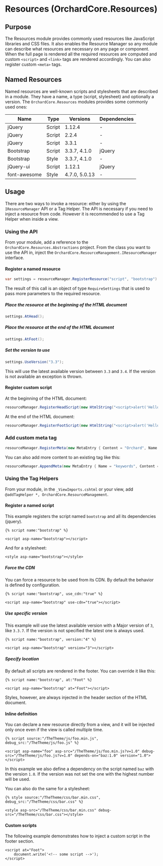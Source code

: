 # Resources (OrchardCore.Resources)

## Purpose

The Resources module provides commonly used resources like JavaScript libraries and CSS files. It also enables the Resource Manager
so any module can describe what resources are necessary on any page or component. When the full page is rendered all the required
resources are computed and custom `<script>` and `<link>` tags are rendered accordingly. You can also register custom `<meta>` tags.

## Named Resources

Named resources are well-known scripts and stylesheets that are described in a module. They have a name, a type (script, stylesheet) 
and optionally a version. The `OrchardCore.Resources` modules provides some commonly used ones:

| Name | Type | Versions | Dependencies |
| ---- | ---- | -------- | ------------ |
| jQuery | Script | 1.12.4 | - |
| jQuery | Script | 2.2.4 | - |
| jQuery | Script | 3.3.1 | - |
| Bootstrap | Script | 3.3.7, 4.1.0 | jQuery |
| Bootstrap | Style | 3.3.7, 4.1.0 | - |
| jQuery-ui | Script | 1.12.1 | jQuery |
| font-awesome | Style | 4.7.0, 5.0.13 | - |

## Usage

There are two ways to invoke a resource: either by using the `IResourceManager` API or a Tag Helper.
The API is necessary if you need to inject a resource from code. However it is recommended to use a Tag Helper when inside a view.

### Using the API

From your module, add a reference to the `OrchardCore.Resources.Abstractions` project.
From the class you want to use the API in, inject the `OrchardCore.ResourceManagement.IResourceManager` interface.

#### Register a named resource

```csharp
var settings = resourceManager.RegisterResource("script", "bootstrap")
```

The result of this call is an object of type `RequireSettings` that is used to pass more parameters to the required resource.

##### Place the resource at the beginning of the HTML document

```csharp
settings.AtHead();
```

##### Place the resource at the end of the HTML document

```csharp
settings.AtFoot();
```

##### Set the version to use

```csharp
settings.UseVersion("3.3");
```

This will use the latest available version between `3.3` and `3.4`. If the version is not available an exception is thrown.

#### Register custom script

At the beginning of the HTML document:

```csharp
resourceManager.RegisterHeadScript(new HtmlString("<script>alert('Hello')</script>"));
```

At the end of the HTML document:

```csharp
resourceManager.RegisterFootScript(new HtmlString("<script>alert('Hello')</script>"));
```

### Add custom meta tag

```csharp
resourceManager.RegisterMeta(new MetaEntry { Content = "Orchard", Name = "generator" });
```

You can also add more content to an existing tag like this:

```csharp
resourceManager.AppendMeta(new MetaEntry { Name = "keywords", Content = "orchard" }, ",");
```

### Using the Tag Helpers

From your module, in the `_ViewImports.cshtml` or your view, add `@addTagHelper *, OrchardCore.ResourceManagement`.

#### Register a named script

This example registers the script named `bootstrap` and all its dependencies (jquery).

```liquid
{% script name:"bootstrap" %}
```

```razor
<script asp-name="bootstrap"></script>
```

And for a stylesheet:

```razor
<style asp-name="bootstrap"></style>
```

##### Force the CDN

You can force a resource to be used from its CDN. By default the behavior is defined by configuration.

```liquid
{% script name:"bootstrap", use_cdn:"true" %}
```

```razor
<script asp-name="bootstrap" use-cdn="true"></script>
```

##### Use specific version

This example will use the latest available version with a Major version of `3`, like `3.3.7`. If the version is not specified
the latest one is always used.

```liquid
{% script name:"bootstrap", version:"4" %}
```

```razor
<script asp-name="bootstrap" version="3"></script>
```

##### Specify location

By default all scripts are rendered in the footer. You can override it like this:

```liquid
{% script name:"bootstrap", at:"Foot" %}
```

```razor
<script asp-name="bootstrap" at="Foot"></script>
```

Styles, however, are always injected in the header section of the HTML document.

#### Inline definition

You can declare a new resource directly from a view, and it will be injected only once even if the view is called multiple time.

```liquid
{% script source:"/TheTheme/js/foo.min.js", debug_src:"/TheTheme/js/foo.js" %}
```

```razor
<script asp-name="foo" asp-src="/TheTheme/js/foo.min.js?v=1.0" debug-src="/TheTheme/js/foo.js?v=1.0" depends-on="baz:1.0" version="1.0"></script>
```

In this example we also define a dependency on the script named `baz` with the version `1.0`. If the version was not set
the one with the highest number will be used.

You can also do the same for a stylesheet:

```liquid
{% style source:"/TheTheme/css/bar.min.css", debug_src:"/TheTheme/css/bar.css" %}
```

```razor
<style asp-src="/TheTheme/css/bar.min.css" debug-src="/TheTheme/css/bar.css"></style>
```

#### Custom scripts

The following example demonstrates how to inject a custom script in the footer section.

```razor
<script at="Foot">
    document.write('<!-- some script -->');
</script>
```
